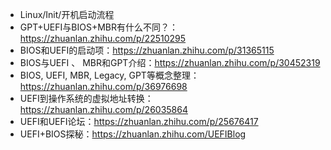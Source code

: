 - Linux/Init/开机启动流程
- GPT+UEFI与BIOS+MBR有什么不同？：https://zhuanlan.zhihu.com/p/22510295
- BIOS和UEFI的启动项：https://zhuanlan.zhihu.com/p/31365115
- BIOS与UEFI 、 MBR和GPT介绍：https://zhuanlan.zhihu.com/p/30452319
- BIOS, UEFI, MBR, Legacy, GPT等概念整理：https://zhuanlan.zhihu.com/p/36976698
- UEFI到操作系统的虚拟地址转换：https://zhuanlan.zhihu.com/p/26035864
- UEFI和UEFI论坛：https://zhuanlan.zhihu.com/p/25676417
- UEFI+BIOS探秘：https://zhuanlan.zhihu.com/UEFIBlog
